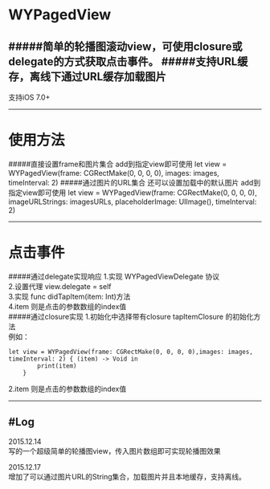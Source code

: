 # WYPagedView
#####简单的轮播图滚动view，可使用closure或delegate的方式获取点击事件。
#####支持URL缓存，离线下通过URL缓存加载图片
---
支持iOS 7.0+

---

# 使用方法
#####直接设置frame和图片集合 add到指定view即可使用
	let view = WYPagedView(frame: CGRectMake(0, 0, 0, 0), images: images, timeInterval: 2)
#####通过图片的URL集合 还可以设置加载中的默认图片 add到指定view即可使用
	let view = WYPagedView(frame: CGRectMake(0, 0, 0, 0), imageURLStrings: imagesURLs, placeholderImage: UIImage(), timeInterval: 2)

---
# 点击事件
#####通过delegate实现响应
1.实现 WYPagedViewDelegate 协议  
2.设置代理 view.delegate = self  
3.实现 func didTapItem(item: Int)方法  
4.item 则是点击的参数数组的index值  
#####通过closure实现
1.初始化中选择带有closure tapItemClosure 的初始化方法  
例如：  
        
    let view = WYPagedView(frame: CGRectMake(0, 0, 0, 0),images: images, timeInterval: 2) { (item) -> Void in
        	print(item)
        }

2.item 则是点击的参数数组的index值

---
#Log
---
2015.12.14  
写的一个超级简单的轮播图view，传入图片数组即可实现轮播图效果

2015.12.17  
增加了可以通过图片URL的String集合，加载图片并且本地缓存，支持离线。




